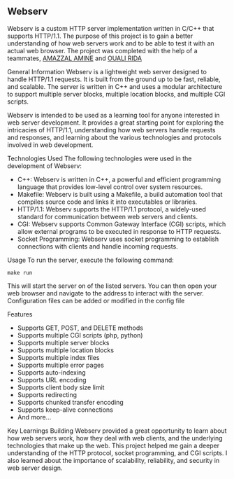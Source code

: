 ## Webserv
Webserv is a custom HTTP server implementation written in C/C++ that supports HTTP/1.1. The purpose of this project is to gain a better understanding of how web servers work and to be able to test it with an actual web browser. The project was completed with the help of a teammates,  <a href="https://github.com/AMAZZAL-AMINE">AMAZZAL AMINE</a>  and <a href="https://github.com/rouali98"> OUALI RIDA</a>
<br>

General Information
Webserv is a lightweight web server designed to handle HTTP/1.1 requests. It is built from the ground up to be fast, reliable, and scalable. The server is written in C++ and uses a modular architecture to support multiple server blocks, multiple location blocks, and multiple CGI scripts.

Webserv is intended to be used as a learning tool for anyone interested in web server development. It provides a great starting point for exploring the intricacies of HTTP/1.1, understanding how web servers handle requests and responses, and learning about the various technologies and protocols involved in web development.

Technologies Used
The following technologies were used in the development of Webserv:

- C++: Webserv is written in C++, a powerful and efficient programming language that provides low-level control over system resources.
- Makefile: Webserv is built using a Makefile, a build automation tool that compiles source code and links it into executables or libraries.
- HTTP/1.1: Webserv supports the HTTP/1.1 protocol, a widely-used standard for communication between web servers and clients.
- CGI: Webserv supports Common Gateway Interface (CGI) scripts, which allow external programs to be executed in response to HTTP requests.
- Socket Programming: Webserv uses socket programming to establish connections with clients and handle incoming requests.

Usage
To run the server, execute the following command:

<code>make run</code>

This will start the server on of the listed servers. You can then open your web browser and navigate to the address to interact with the server. Configuration files can be added or modified in the config file

Features
- Supports GET, POST, and DELETE methods
- Supports multiple CGI scripts (php, python)
- Supports multiple server blocks
- Supports multiple location blocks
- Supports multiple index files
- Supports multiple error pages
- Supports auto-indexing
- Supports URL encoding
- Supports client body size limit
- Supports redirecting
- Supports chunked transfer encoding
- Supports keep-alive connections
- And more...

Key Learnings
Building Webserv provided a great opportunity to learn about how web servers work, how they deal with web clients, and the underlying technologies that make up the web. This project helped me gain a deeper understanding of the HTTP protocol, socket programming, and CGI scripts. I also learned about the importance of scalability, reliability, and security in web server design.
